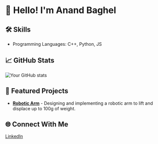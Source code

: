 # 👋 Hello! I'm Anand Baghel

## 🛠️ Skills
- Programming Languages: C++, Python, JS

## 📈 GitHub Stats
![Your GitHub stats](https://github-readme-stats.vercel.app/api?username=anandrajbaghel&show_icons=true&theme=radical)

## 🌟 Featured Projects
- [**Robotic Arm**](https://github.com/anandrajbaghel/Robotic-Arm) - Designing and implementing a robotic arm to lift and displace up to 100g of weight.

## 🌐 Connect With Me
[LinkedIn](https://www.linkedin.com/in/anandrajbaghel/)
